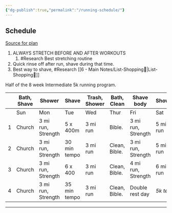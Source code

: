 ```yaml
---
{"dg-publish":true,"permalink":"/running-schedule/"}
---
```


## Schedule

[Source for plan](https://www.halhigdon.com/training-programs/5k-training/intermediate-5k/) 

1. ALWAYS STRETCH BEFORE AND AFTER WORKOUTS 
	1. #Research Best stretching routine
2. Quick rinse off after run, shave during that time.
3. Best way to shave, #Research  [[6 - Main Notes/List-Shopping🛒\|List-Shopping🛒]]

  

Half of the 8 week Intermediate 5k running program.

|     | Bath, Shave | Shower             | Shave        | Trash, Shower | Bath, Clean   | Shave body         | Shower    |
| --- | ----------- | ------------------ | ------------ | ------------- | ------------- | ------------------ | --------- |
|     | Sun         | Mon                | Tue          | Wed           | Thur          | Fri                | Sat       |
| 1   | Church      | 3 mi run, Strength | 5 x 400m     | 3 mi run      | Bible.        | 3 mi run, Strength | 5 mi run  |
| 2   | Church      | 3 mi run, Strength | 30 min tempo | 3 mi run      | Clean, Bible. | 3 mi run, Strength | 5 mi run  |
| 3   | Church      | 3 mi run, Strength | 6 x 400      | 3 mi run      | Clean, Bible. | 4 mi run, Strength | 6 mi run  |
| 4   | Church      | 3 mi run, Strength | 35 min tempo | 3 mi run      | Clean, Bible. | Double rest day    | *5k test* |








- - - 